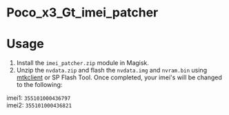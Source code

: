 # Poco_x3_Gt_imei_patcher


# Usage
1. Install the `imei_patcher.zip` module in Magisk. 
3. Unzip the `nvdata.zip` and flash the `nvdata.img` and `nvram.bin` using [mtkclient](https://github.com/bkerler/mtkclient/) or SP Flash Tool. Once completed, your imei's will be changed to the following:
 
imei1: `355101000436797`\
imei2: `355101000436821`

